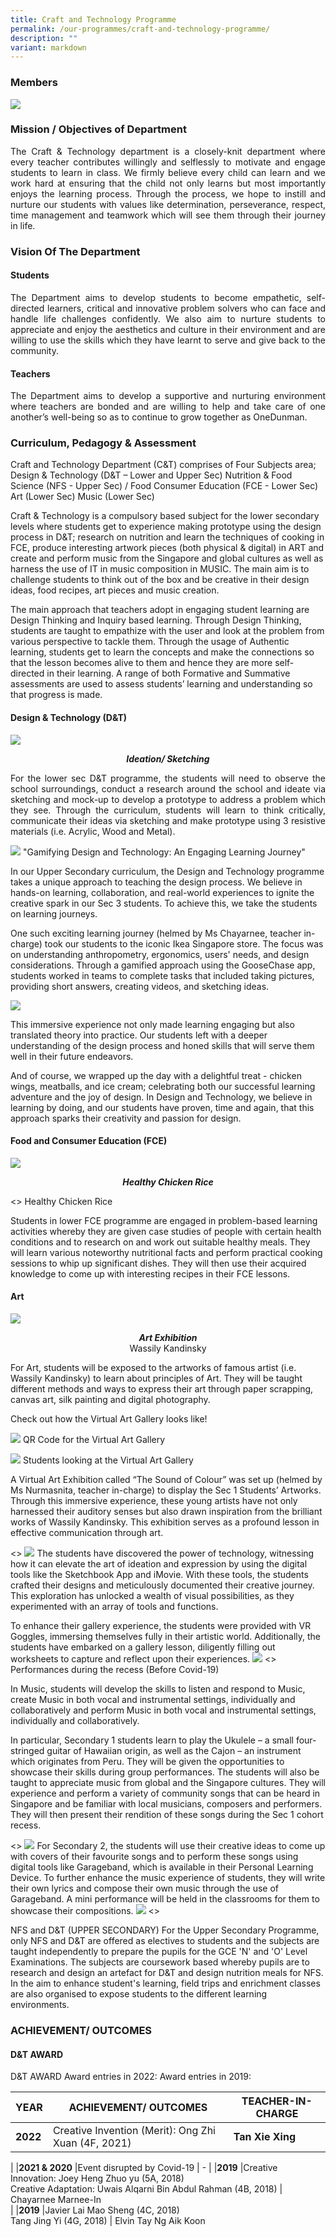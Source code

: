```yaml
---
title: Craft and Technology Programme
permalink: /our-programmes/craft-and-technology-programme/
description: ""
variant: markdown
---
```

### Members
![](/images/Department%20Photos/Craft%20&amp;%20Tech/insert_Pic1__1_.jpeg)
### Mission / Objectives of Department
  <p style="text-align: justify;">The Craft &amp; Technology department is a closely-knit department where every teacher contributes willingly and selflessly to motivate and engage students to learn in class. We firmly believe every child can learn and we work hard at ensuring that the child not only learns but most importantly enjoys the learning process. Through the process, we hope to instill and nurture our students with values like determination, perseverance, respect, time management and teamwork which will see them through their journey in life.</p>

### Vision Of The Department

#### Students
<p style="text-align: justify;">The Department aims to develop students to become empathetic, self-directed learners, critical and innovative problem solvers who can face and handle life challenges confidently. We also aim to nurture students to appreciate and enjoy the aesthetics and culture in their environment and are willing to use the skills which they have learnt to serve and give back to the community. 
</p>

#### Teachers
<p style="text-align: justify;">The Department aims to develop a supportive and nurturing environment where teachers are bonded and are willing to help and take care of one another’s well-being so as to continue to grow together as OneDunman.
</p>

### Curriculum, Pedagogy &amp; Assessment

Craft and Technology Department (C&amp;T) comprises of Four Subjects area; 
Design &amp; Technology (D&amp;T – Lower and Upper Sec) 
Nutrition &amp; Food Science (NFS - Upper Sec) / Food Consumer Education (FCE - Lower Sec)
Art (Lower Sec) 
Music (Lower Sec)

Craft &amp; Technology is a compulsory based subject for the lower secondary levels where students get to experience making prototype using the design process in D&amp;T; research on nutrition and learn the techniques of cooking in FCE, produce interesting artwork pieces (both physical &amp; digital) in ART and create and perform music from the Singapore and global cultures as well as harness the use of IT in music composition in MUSIC. The main aim is to challenge students to think out of the box and be creative in their design ideas, food recipes, art pieces and music creation. 

The main approach that teachers adopt in engaging student learning are Design Thinking and Inquiry based learning. Through Design Thinking, students are taught to empathize with the user and look at the problem from various perspective to tackle them. Through the usage of Authentic learning, students get to learn the concepts and make the connections so that the lesson becomes alive to them and hence they are more self-directed in their learning. A range of both Formative and Summative assessments are used to assess students’ learning and understanding so that progress is made. 
<p></p>

#### Design &amp; Technology (D&amp;T)
![](/images/Department%20Photos/Craft%20&amp;%20Tech/Insert_Pic2__1_.jpeg)
<p style="text-align: center;"><b><i>Ideation/ Sketching</i></b></p>

<p style="text-align: justify;">For the lower sec D&amp;T programme, the students will need to observe the school surroundings, conduct a research around the school and ideate via sketching and mock-up to develop a prototype to address a problem which they see. Through the curriculum, students will learn to think critically, communicate their ideas via sketching and make prototype using 3 resistive materials (i.e. Acrylic, Wood and Metal). 
 
![](/images/Department%20Photos/Craft%20&amp;%20Tech/insert_Pic3__1_.jpeg)
"Gamifying Design and Technology: An Engaging Learning Journey"

In our Upper Secondary curriculum, the Design and Technology programme takes a unique approach to teaching the design process. We believe in hands-on learning, collaboration, and real-world experiences to ignite the creative spark in our Sec 3 students. To achieve this, we take the students on learning journeys.

One such exciting learning journey (helmed by Ms Chayarnee, teacher in-charge) took our students to the iconic Ikea Singapore store. The focus was on understanding anthropometry, ergonomics, users' needs, and design considerations. Through a gamified approach using the GooseChase app, students worked in teams to complete tasks that included taking pictures, providing short answers, creating videos, and sketching ideas.
	
![](/images/Department%20Photos/Craft%20&amp;%20Tech/insert_Pic4__1_.jpeg)

This immersive experience not only made learning engaging but also translated theory into practice. Our students left with a deeper understanding of the design process and honed skills that will serve them well in their future endeavors.

And of course, we wrapped up the day with a delightful treat - chicken wings, meatballs, and ice cream; celebrating both our successful learning adventure and the joy of design. In Design and Technology, we believe in learning by doing, and our students have proven, time and again, that this approach sparks their creativity and passion for design.

#### Food and Consumer Education (FCE)
![](/images/Department%20Photos/Craft%20&amp;%20Tech/Insert%20pic_file3.jpeg)
</p><p style="text-align: center;"><b><i>Healthy Chicken Rice</i></b></p>

<p style="text-align: justify;">&lt;&gt;
Healthy Chicken Rice

Students in lower FCE programme are engaged in problem-based learning activities whereby they are given case studies of people with certain health conditions and to research on and work out suitable healthy meals. They will learn various noteworthy nutritional facts and perform practical cooking 
sessions to whip up significant dishes. They will then use their acquired knowledge to come up with interesting recipes in their FCE lessons. </p>

#### Art
 ![](/images/Department%20Photos/Craft%20&amp;%20Tech/insert_Pic6__1_.JPG)
<p style="text-align: center;"><b><i>Art Exhibition</i></b><br>Wassily Kandinsky</p>

For Art, students will be exposed to the artworks of famous artist (i.e. Wassily Kandinsky) to learn about principles of Art. They will be taught different methods and ways to express their art through paper scrapping, canvas art, silk painting and digital photography.


Check out how the Virtual Art Gallery looks like!

![](/images/Department%20Photos/Craft%20&amp;%20Tech/insert_QRcode__1_.png)
QR Code for the Virtual Art Gallery

![](/images/Department%20Photos/Craft%20&amp;%20Tech/insert_Pic7__1_.jpeg)
Students looking at the Virtual Art Gallery

A Virtual Art Exhibition called “The Sound of Colour” was set up (helmed by Ms Nurmasnita, teacher in-charge) to display the Sec 1 Students’ Artworks. Through this immersive experience, these young artists have not only harnessed their auditory senses but also drawn inspiration from the brilliant works of Wassily Kandinsky. This exhibition serves as a profound lesson in effective communication through art.

&lt;&gt;
![](/images/Department%20Photos/Craft%20&amp;%20Tech/insert_Pic8__1_.jpeg)
The students have discovered the power of technology, witnessing how it can elevate the art of ideation and expression by using the digital tools like the Sketchbook App and iMovie. With these tools, the students crafted their designs and meticulously documented their creative journey. This exploration has unlocked a wealth of visual possibilities, as they experimented with an array of tools and functions.

To enhance their gallery experience, the students were provided with VR Goggles, immersing themselves fully in their artistic world. Additionally, the students have embarked on a gallery lesson, diligently filling out worksheets to capture and reflect upon their experiences.
![](/images/Department%20Photos/Craft%20&amp;%20Tech/Insert%20pic_file6.png)
&lt;&gt;
Performances during the recess (Before Covid-19)

In Music, students will develop the skills to listen and respond to Music, create Music in both vocal and instrumental settings, individually and collaboratively and perform Music in both vocal and instrumental settings, individually and collaboratively.

In particular, Secondary 1 students learn to play the Ukulele – a small four-stringed guitar of Hawaiian origin, as well as the Cajon – an instrument which originates from Peru. They will be given the opportunities to showcase their skills during group performances. The students will also be taught to appreciate music from global and the Singapore cultures. They will experience and perform a variety of community songs that can be heard in Singapore and be familiar with local musicians, composers and performers. They will then present their rendition of these songs during the Sec 1 cohort recess. 

&lt;&gt;
![](/images/Department%20Photos/Craft%20&amp;%20Tech/insert_Pic10a__1_.png)
For Secondary 2, the students will use their creative ideas to come up with covers of their favourite songs and to perform these songs using digital tools like Garageband, which is available in their Personal Learning Device. To further enhance the music experience of students, they will write their own lyrics and compose their own music through the use of Garageband. A mini performance will be held in the classrooms for them to showcase their compositions.
![](/images/Department%20Photos/Craft%20&amp;%20Tech/insert_Pic10b__1_.png)
&lt;&gt;

NFS and D&amp;T (UPPER SECONDARY)
For the Upper Secondary Programme, only NFS and D&amp;T are offered as electives to students and the subjects are taught independently to prepare the pupils for the GCE 'N' and 'O' Level Examinations. The subjects are coursework based whereby pupils are to research and design an artefact for D&amp;T and design nutrition meals for NFS. In the aim to enhance student's learning, field trips and enrichment classes are also organised to expose students to the different learning environments.

### ACHIEVEMENT/ OUTCOMES

#### D&amp;T AWARD
D&amp;T AWARD
Award entries in 2022:
Award entries in 2019:



| YEAR | ACHIEVEMENT/ OUTCOMES | TEACHER-IN-CHARGE |
| -------- | -------- | -------- |
| **2022**   |Creative Invention (Merit): Ong Zhi Xuan (4F, 2021)    | **Tan Xie Xing**   |
|
|**2021 &amp; 2020**   |Event disrupted by Covid-19  | -
|
|**2019**  |Creative Innovation: Joey Heng Zhuo yu (5A, 2018) <br> Creative Adaptation: Uwais Alqarni Bin Abdul Rahman (4B, 2018) |  Chayarnee Marnee-In  
|
|**2019**  |Javier Lai Mao Sheng (4C, 2018) <br>Tang Jing Yi (4G, 2018)  | Elvin Tay&nbsp;Ng Aik Koon